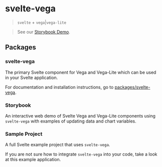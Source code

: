 # svelte-vega

> `svelte` + `vega`|`vega-lite`

> See our [Storybook Demo](http://vega.github.io/svelte-vega/).

## Packages

### svelte-vega

The primary Svelte component for Vega and Vega-Lite which can be used in your Svelte application.

For documentation and installation instructions, go to [packages/svelte-vega](https://github.com/vega/svelte-vega/tree/main/packages/svelte-vega).

### Storybook

An interactive web demo of Svelte Vega and Vega-Lite components using `svelte-vega` with examples of updating data and chart variables.

### Sample Project

A full Svelte example project that uses `svelte-vega`.

If you are not sure how to integrate `svelte-vega` into your code, take a look at this example application.
